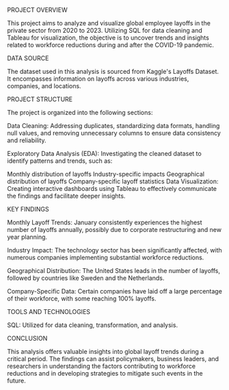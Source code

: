 PROJECT OVERVIEW 

This project aims to analyze and visualize global employee layoffs in the private sector from 2020 to 2023. Utilizing SQL for data cleaning and Tableau for visualization, the objective is to uncover trends and insights related to workforce reductions during and after the COVID-19 pandemic.

DATA SOURCE

The dataset used in this analysis is sourced from Kaggle's Layoffs Dataset. It encompasses information on layoffs across various industries, companies, and locations.

PROJECT STRUCTURE

The project is organized into the following sections:

Data Cleaning: Addressing duplicates, standardizing data formats, handling null values, and removing unnecessary columns to ensure data consistency and reliability.

Exploratory Data Analysis (EDA): Investigating the cleaned dataset to identify patterns and trends, such as:

Monthly distribution of layoffs
Industry-specific impacts
Geographical distribution of layoffs
Company-specific layoff statistics
Data Visualization: Creating interactive dashboards using Tableau to effectively communicate the findings and facilitate deeper insights.

KEY FINDINGS

Monthly Layoff Trends: January consistently experiences the highest number of layoffs annually, possibly due to corporate restructuring and new year planning.

Industry Impact: The technology sector has been significantly affected, with numerous companies implementing substantial workforce reductions.

Geographical Distribution: The United States leads in the number of layoffs, followed by countries like Sweden and the Netherlands.

Company-Specific Data: Certain companies have laid off a large percentage of their workforce, with some reaching 100% layoffs.

TOOLS AND TECHNOLOGIES

SQL: Utilized for data cleaning, transformation, and analysis.

CONCLUSION

This analysis offers valuable insights into global layoff trends during a critical period. The findings can assist policymakers, business leaders, and researchers in understanding the factors contributing to workforce reductions and in developing strategies to mitigate such events in the future.






